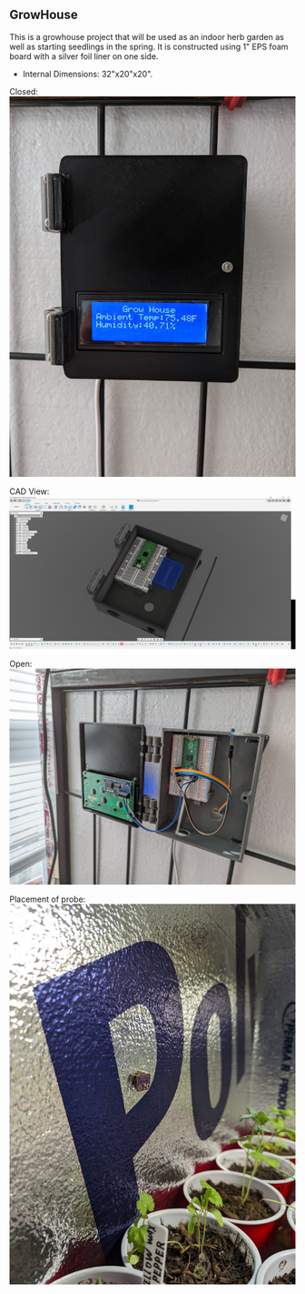 ##  GrowHouse

This is a growhouse project that will be used as an indoor herb garden as well as starting seedlings in the spring. It is constructed using 1" EPS foam board with a silver foil liner on one side.

- Internal Dimensions: 32"x20"x20".

Closed:
![Closed](Images/Closed.jpg?raw=true)

CAD View:
![CAD view](Images/CADview.png)

Open:
![Open](Images/Open.jpg)

Placement of probe:
![Probe-Inside-Growhouse](Images/Probe-Inside-Growhouse.jpg)